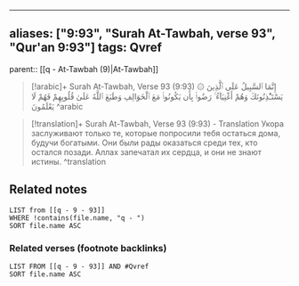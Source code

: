 
---
aliases: ["9:93", "Surah At-Tawbah, verse 93", "Qur'an 9:93"]
tags: Qvref
---

parent:: [[q - At-Tawbah (9)|At-Tawbah]]

> [!arabic]+ Surah At-Tawbah, Verse 93 (9:93)
> <span class="quran-arabic">۞ إِنَّمَا ٱلسَّبِيلُ عَلَى ٱلَّذِينَ يَسْتَـْٔذِنُونَكَ وَهُمْ أَغْنِيَآءُ ۚ رَضُوا۟ بِأَن يَكُونُوا۟ مَعَ ٱلْخَوَالِفِ وَطَبَعَ ٱللَّهُ عَلَىٰ قُلُوبِهِمْ فَهُمْ لَا يَعْلَمُونَ</span>
^arabic

> [!translation]+ Surah At-Tawbah, Verse 93 (9:93) - Translation
> Укора заслуживают только те, которые попросили тебя остаться дома, будучи богатыми. Они были рады оказаться среди тех, кто остался позади. Аллах запечатал их сердца, и они не знают истины.
^translation



## Related notes
```dataview
LIST from [[q - 9 - 93]]
WHERE !contains(file.name, "q - ")
SORT file.name ASC
```

### Related verses (footnote backlinks)
```dataview
LIST FROM [[q - 9 - 93]] AND #Qvref
SORT file.name ASC
```

